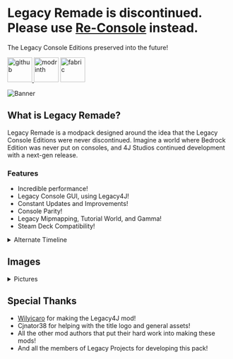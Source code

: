 # Legacy Remade is discontinued. Please use [Re-Console](https://modrinth.com/modpack/legacy-minecraft) instead.
The Legacy Console Editions preserved into the future!

[<img alt="github" height="56" src="https://cdn.jsdelivr.net/npm/@intergrav/devins-badges@3/assets/cozy/available/github_vector.svg">
](https://github.com/Permdog99/Legacy-Remade) [<img alt="modrinth" height="56" src="https://cdn.jsdelivr.net/npm/@intergrav/devins-badges@3/assets/cozy/available/modrinth_vector.svg">](https://modrinth.com/modpack/legacy-remade) [<img alt="fabric" height="56" src="https://cdn.jsdelivr.net/npm/@intergrav/devins-badges@3/assets/cozy/supported/fabric_vector.svg">](https://fabricmc.net)

![Banner](https://cdn.modrinth.com/data/cLskuGpL/images/ae9cddc2a3f972118de1217027213f383723691f.png)

## What is Legacy Remade?
Legacy Remade is a modpack designed around the idea that the Legacy Console Editions were never discontinued. Imagine a world where Bedrock Edition was never put on consoles, and 4J Studios continued development with a next-gen release.


### Features

- Incredible performance! 
- Legacy Console GUI, using Legacy4J!
- Constant Updates and Improvements!
- Console Parity!
- Legacy Mipmapping, Tutorial World, and Gamma!
- Steam Deck Compatibility!

<details>
<summary>Alternate Timeline</summary>

- **June 23, 2020:** 4J Studios released TU83, the Nether Update, the same day as Java Edition! 
  
- **November 15, 2020:** the next-gen update for the PS5 and Xbox Series consoles was released. 
  
- **June 8, 2021:** the Caves & Cliffs Update, aka TU88, came out! 
  
-  **November 30, 2021:** TU93 would see the addition of a custom world generator similar to Java Edition, with updated caves. 
  
- **June 7, 2022:** TU95 released alongside the Wild Update, adding the Warden and a new Swamp biome. 
  
- **June 7, 2023:** TU100, the Trails & Tails update released, with an official Steam Deck Edition!

- **June 13, 2024:** TU110 released as the Tricky Trails update!

</details>

## Images
<details>
<summary>Pictures</summary>

![Plains](https://cdn.modrinth.com/data/cLskuGpL/images/68e3d4a4176d5361c1637305aead3f85ba9445d1.png)

![Cherry](https://cdn.modrinth.com/data/cLskuGpL/images/e84f570b0e39d03ea8ce8ecc8de01d1d62053607.png)

![Village](https://cdn.modrinth.com/data/cLskuGpL/images/56f3b793951742be86f49fea6dbd5fa0e86754e5.png)

</details>

## Special Thanks

- [Wilyicaro](https://modrinth.com/user/Wilyicaro) for making the Legacy4J mod!
- Cjnator38 for helping with the title logo and general assets!
- All the other mod authors that put their hard work into making these mods!
- And all the members of Legacy Projects for developing this pack!
